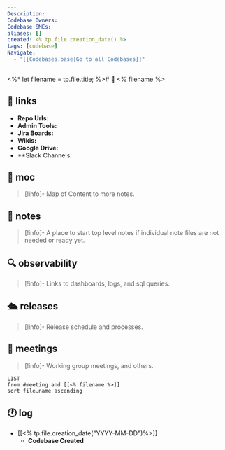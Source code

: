 ```yaml
---
Description:
Codebase Owners:
Codebase SMEs:
aliases: []
created: <% tp.file.creation_date() %>
tags: [codebase]
Navigate:
  - "[[Codebases.base|Go to all Codebases]]"
---
```

<%* 
	let filename = tp.file.title;
%># 💾 <% filename %>  

## 🔗 links

- **Repo Urls:** 
- **Admin Tools:** 
- **Jira Boards:** 
- **Wikis:** 
- **Google Drive:** 
- **Slack Channels: 

## 🧭 moc
> [!info]-
> Map of Content to more notes.

## 📓 notes
> [!info]-
> A place to start top level notes if individual note files are not needed or ready yet.

## 🔍 observability
> [!info]-
> Links to dashboards, logs, and sql queries.

## 🛳 releases
> [!info]-
> Release schedule and processes.


## 📆 meetings
> [!info]-
> Working group meetings, and others.

```dataview
LIST
from #meeting and [[<% filename %>]]
sort file.name ascending
```

## 🕐 log

- [[<% tp.file.creation_date("YYYY-MM-DD")%>]]
	- **Codebase Created**